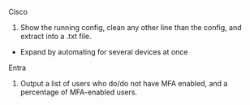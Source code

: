 Cisco

1. Show the running config, clean any other line than the config, and extract into a .txt file.
  - Expand by automating for several devices at once

Entra

1. Output a list of users who do/do not have MFA enabled, and a percentage of MFA-enabled users.
